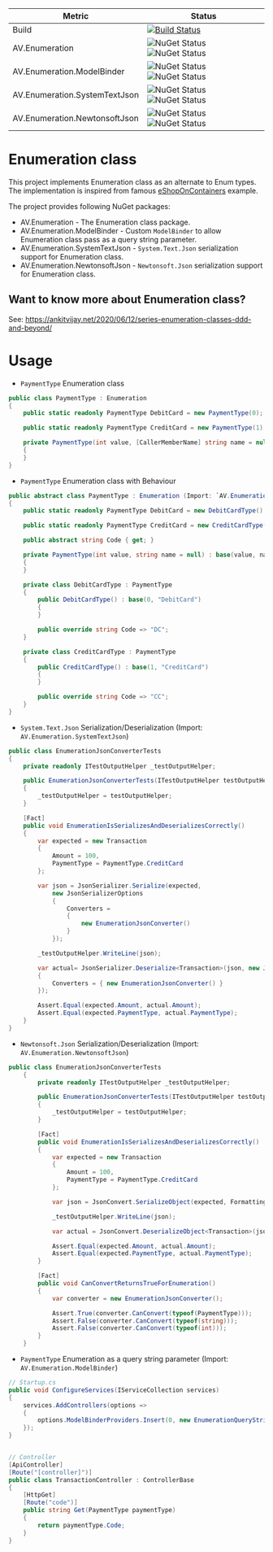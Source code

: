 
|  Metric      | Status |
| ---------    | ---------| 
| Build | [![Build Status](https://dev.azure.com/ankitvijay/Enumeration/_apis/build/status/Enumeration-CI?branchName=master)](https://dev.azure.com/ankitvijay/Enumeration/_build/latest?definitionId=1&branchName=master)|
| AV.Enumeration | ![NuGet Status](https://img.shields.io/nuget/v/AV.Enumeration.svg)  ![NuGet Status](https://img.shields.io/nuget/dt/AV.Enumeration.svg) |
| AV.Enumeration.ModelBinder | ![NuGet Status](https://img.shields.io/nuget/v/AV.Enumeration.ModelBinder.svg) ![NuGet Status](https://img.shields.io/nuget/dt/AV.Enumeration.ModelBinder.svg)|
| AV.Enumeration.SystemTextJson | ![NuGet Status](https://img.shields.io/nuget/v/AV.Enumeration.SystemTextJson.svg) ![NuGet Status](https://img.shields.io/nuget/dt/AV.Enumeration.SystemTextJson.svg)|
| AV.Enumeration.NewtonsoftJson | ![NuGet Status](https://img.shields.io/nuget/v/AV.Enumeration.NewtonsoftJson.svg) ![NuGet Status](https://img.shields.io/nuget/dt/AV.Enumeration.NewtonsoftJson.svg)|

# Enumeration class
This project implements Enumeration class as an alternate to Enum types. The implementation is inspired from famous [eShopOnContainers](https://github.com/dotnet-architecture/eShopOnContainers/blob/dev/src/Services/Ordering/Ordering.Domain/SeedWork/Enumeration.cs) example.

The project provides following NuGet packages:

- AV.Enumeration - The Enumeration class package.
- AV.Enumeration.ModelBinder - Custom `ModelBinder` to allow Enumeration class pass as a query string parameter.
- AV.Enumeration.SystemTextJson - `System.Text.Json` serialization support for Enumeration class.
- AV.Enumeration.NewtonsoftJson - `Newtonsoft.Json` serialization support for Enumeration class. 



## Want to know more about Enumeration class?
See: https://ankitvijay.net/2020/06/12/series-enumeration-classes-ddd-and-beyond/

# Usage

- `PaymentType` Enumeration class

```csharp
public class PaymentType : Enumeration
{
    public static readonly PaymentType DebitCard = new PaymentType(0);

    public static readonly PaymentType CreditCard = new PaymentType(1);

    private PaymentType(int value, [CallerMemberName] string name = null) : base(value, name)
    {
    }
}
````

- `PaymentType` Enumeration class with Behaviour

```csharp
public abstract class PaymentType : Enumeration (Import: `AV.Enumeration`)
{
    public static readonly PaymentType DebitCard = new DebitCardType();

    public static readonly PaymentType CreditCard = new CreditCardType();

    public abstract string Code { get; }

    private PaymentType(int value, string name = null) : base(value, name)
    {
    }

    private class DebitCardType : PaymentType
    {
        public DebitCardType() : base(0, "DebitCard")
        {
        }

        public override string Code => "DC";
    }

    private class CreditCardType : PaymentType
    {
        public CreditCardType() : base(1, "CreditCard")
        {
        }

        public override string Code => "CC";
    }
}
```


- `System.Text.Json` Serialization/Deserialization (Import: `AV.Enumeration.SystemTextJson`)

```csharp
public class EnumerationJsonConverterTests
{
    private readonly ITestOutputHelper _testOutputHelper;

    public EnumerationJsonConverterTests(ITestOutputHelper testOutputHelper)
    {
        _testOutputHelper = testOutputHelper;
    }

    [Fact]
    public void EnumerationIsSerializesAndDeserializesCorrectly()
    {
        var expected = new Transaction
        {
            Amount = 100,
            PaymentType = PaymentType.CreditCard
        };

        var json = JsonSerializer.Serialize(expected,
            new JsonSerializerOptions
            {
                Converters =
                {
                    new EnumerationJsonConverter()
                }
            });

        _testOutputHelper.WriteLine(json);

        var actual= JsonSerializer.Deserialize<Transaction>(json, new JsonSerializerOptions()
        {
            Converters = { new EnumerationJsonConverter() }
        });

        Assert.Equal(expected.Amount, actual.Amount);
        Assert.Equal(expected.PaymentType, actual.PaymentType);
    }
}
```

- `Newtonsoft.Json` Serialization/Deserialization (Import: `AV.Enumeration.NewtonsoftJson`)

```csharp
public class EnumerationJsonConverterTests
    {
        private readonly ITestOutputHelper _testOutputHelper;

        public EnumerationJsonConverterTests(ITestOutputHelper testOutputHelper)
        {
            _testOutputHelper = testOutputHelper;
        }

        [Fact]
        public void EnumerationIsSerializesAndDeserializesCorrectly()
        {
            var expected = new Transaction
            {
                Amount = 100,
                PaymentType = PaymentType.CreditCard
            };

            var json = JsonConvert.SerializeObject(expected, Formatting.Indented, new EnumerationJsonConverter());

            _testOutputHelper.WriteLine(json);

            var actual = JsonConvert.DeserializeObject<Transaction>(json, new EnumerationJsonConverter());

            Assert.Equal(expected.Amount, actual.Amount);
            Assert.Equal(expected.PaymentType, actual.PaymentType);
        }

        [Fact]
        public void CanConvertReturnsTrueForEnumeration()
        {
            var converter = new EnumerationJsonConverter();

            Assert.True(converter.CanConvert(typeof(PaymentType)));
            Assert.False(converter.CanConvert(typeof(string)));
            Assert.False(converter.CanConvert(typeof(int)));
        }
    }
```

- `PaymentType` Enumeration as a query string parameter (Import: `AV.Enumeration.ModelBinder`)

```csharp
// Startup.cs
public void ConfigureServices(IServiceCollection services)
{
    services.AddControllers(options =>
    {
        options.ModelBinderProviders.Insert(0, new EnumerationQueryStringModelBinderProvider());
    });
}
```

```csharp

// Controller
[ApiController]
[Route("[controller]")]
public class TransactionController : ControllerBase
{
    [HttpGet]
    [Route("code")]
    public string Get(PaymentType paymentType)
    {
        return paymentType.Code;
    }
}
```

